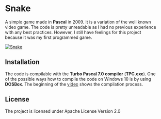 # Snake

A simple game made in **Pascal** in 2009. It is a variation of the well known video game.
The code is pretty unreadable as I had no previous experience with any best practices.
However, I still have feelings for this project because it was my first programmed game.

[![Snake](http://img.youtube.com/vi/mhRqh4NWYys/0.jpg)](http://www.youtube.com/watch?v=mhRqh4NWYys "Snake")

## Installation

The code is compilable with the **Turbo Pascal 7.0 compiler** (**TPC.exe**).
One of the possible ways how to compile the code on Windows 10 is by using **DOSBox**.
The beginning of the [video](http://www.youtube.com/watch?v=mhRqh4NWYys) shows the compilation process.

## License

The project is licensed under Apache License Version 2.0
